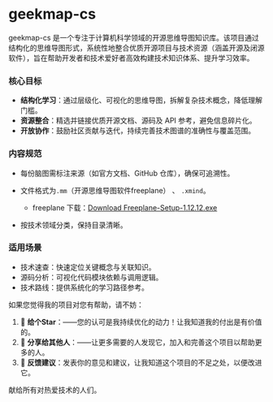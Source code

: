 # geekmap-cs

geekmap-cs 是一个专注于计算机科学领域的开源思维导图知识库。该项目通过结构化的思维导图形式，系统性地整合优质开源项目与技术资源（涵盖开源及闭源软件），旨在帮助开发者和技术爱好者高效构建技术知识体系、提升学习效率。

### 核心目标

- **结构化学习**：通过层级化、可视化的思维导图，拆解复杂技术概念，降低理解门槛。  
- **资源整合**：精选并链接优质开源文档、源码及 API 参考，避免信息碎片化。  
- **开放协作**：鼓励社区贡献与迭代，持续完善技术图谱的准确性与覆盖范围。  

### 内容规范

- 每份脑图需标注来源（如官方文档、GitHub 仓库），确保可追溯性。  
- 文件格式为`.mm`（开源思维导图软件freeplane） 、 `.xmind`。
  - freeplane 下载：[Download Freeplane-Setup-1.12.12.exe](https://sourceforge.net/projects/freeplane/files/freeplane%20stable/Freeplane-Setup-1.12.12.exe/download)

- 按技术领域分类，保持目录清晰。  

### 适用场景

- 技术速查：快速定位关键概念与关联知识。  
- 源码分析：可视化代码模块依赖与调用逻辑。  
- 技术路线：提供系统化的学习路径参考。  

如果您觉得我的项目对您有帮助，请不妨： 

1. 🌟 **给个Star**：——您的认可是我持续优化的动力！让我知道我的付出是有价值的。
2. 📢 **分享给其他人**：——让更多需要的人发现它，加入和完善这个项目以帮助更多的人。 
3. 💬 **反馈建议**：发表你的意见和建议，让我知道这个项目的不足之处，以便改进它。

献给所有对热爱技术的人们。
